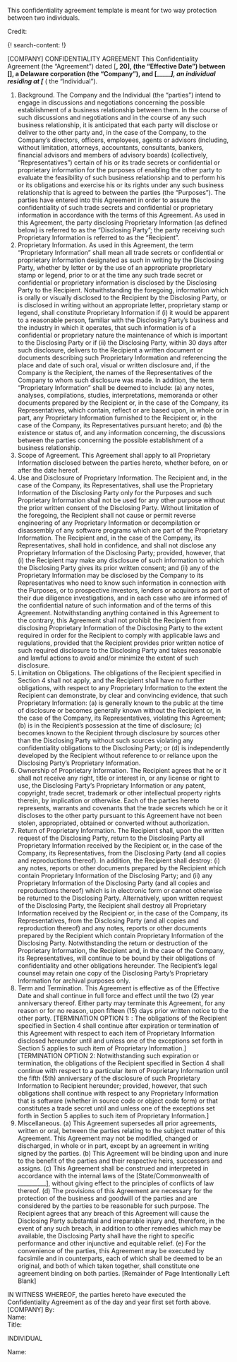 
This confidentiality agreement template is meant for two way protection between two individuals.

Credit: [ ]()

{! search-content: !}

[COMPANY]
CONFIDENTIALITY AGREEMENT
This Confidentiality Agreement (the “Agreement”) dated [____________, 20__], (the “Effective Date”) between [____________], a Delaware corporation (the “Company”), and [______________________], an individual residing at [_______________ ( the “Individual”).
1.	Background.  The Company and the Individual (the “parties”) intend to engage in discussions and negotiations concerning the possible establishment of a business relationship between them.  In the course of such discussions and negotiations and in the course of any such business relationship, it is anticipated that each party will disclose or deliver to the other party and, in the case of the Company, to the Company’s directors, officers, employees, agents or advisors (including, without limitation, attorneys, accountants, consultants, bankers, financial advisors and members of advisory boards) (collectively, “Representatives”) certain of his or its trade secrets or confidential or proprietary information for the purposes of enabling the other party to evaluate the feasibility of such business relationship and to perform his or its obligations and exercise his or its rights under any such business relationship that is agreed to between the parties (the “Purposes”).  The parties have entered into this Agreement in order to assure the confidentiality of such trade secrets and confidential or proprietary information in accordance with the terms of this Agreement.  As used in this Agreement, the party disclosing Proprietary Information (as defined below) is referred to as the “Disclosing Party”; the party receiving such Proprietary Information is referred to as the “Recipient”.
2.	Proprietary Information.  As used in this Agreement, the term “Proprietary Information” shall mean all trade secrets or confidential or proprietary information designated as such in writing by the Disclosing Party, whether by letter or by the use of an appropriate proprietary stamp or legend, prior to or at the time any such trade secret or confidential or proprietary information is disclosed by the Disclosing Party to the Recipient. Notwithstanding the foregoing, information which is orally or visually disclosed to the Recipient by the Disclosing Party, or is disclosed in writing without an appropriate letter, proprietary stamp or legend, shall constitute Proprietary Information if (i) it would be apparent to a reasonable person, familiar with the Disclosing Party’s business and the industry in which it operates, that such information is of a confidential or proprietary nature the maintenance of which is important to the Disclosing Party or if (ii) the Disclosing Party, within 30 days after such disclosure, delivers to the Recipient a written document or documents describing such Proprietary Information and referencing the place and date of such oral, visual or written disclosure and, if the Company is the Recipient, the names of the Representatives of the Company to whom such disclosure was made.  In addition, the term “Proprietary Information” shall be deemed to include: (a) any notes, analyses, compilations, studies, interpretations, memoranda or other documents prepared by the Recipient or, in the case of the Company, its Representatives, which contain, reflect or are based upon, in whole or in part, any Proprietary Information furnished to the Recipient or, in the case of the Company, its Representatives pursuant hereto; and (b) the existence or status of, and any information concerning, the discussions between the parties concerning the possible establishment of a business relationship.
3.	Scope of Agreement.  This Agreement shall apply to all Proprietary Information disclosed between the parties hereto, whether before, on or after the date hereof.
4.	Use and Disclosure of Proprietary Information.  The Recipient and, in the case of the Company, its Representatives, shall use the Proprietary Information of the Disclosing Party only for the Purposes and such Proprietary Information shall not be used for any other purpose without the prior written consent of the Disclosing Party.  Without limitation of the foregoing, the Recipient shall not cause or permit reverse engineering of any Proprietary Information or decompilation or disassembly of any software programs which are part of the Proprietary Information.  The Recipient and, in the case of the Company, its Representatives, shall hold in confidence, and shall not disclose any Proprietary Information of the Disclosing Party; provided, however, that (i) the Recipient may make any disclosure of such information to which the Disclosing Party gives its prior written consent; and (ii) any of the Proprietary Information may be disclosed by the Company to its Representatives who need to know such information in connection with the Purposes, or to prospective investors, lenders or acquirors as part of their due diligence investigations, and in each case who are informed of the confidential nature of such information and of the terms of this Agreement.  Notwithstanding anything contained in this Agreement to the contrary, this Agreement shall not prohibit the Recipient from disclosing Proprietary Information of the Disclosing Party to the extent required in order for the Recipient to comply with applicable laws and regulations, provided that the Recipient provides prior written notice of such required disclosure to the Disclosing Party and takes reasonable and lawful actions to avoid and/or minimize the extent of such disclosure.
5.	Limitation on Obligations.  The obligations of the Recipient specified in Section 4 shall not apply, and the Recipient shall have no further obligations, with respect to any Proprietary Information to the extent the Recipient can demonstrate, by clear and convincing evidence, that such Proprietary Information:
(a)	is generally known to the public at the time of disclosure or becomes generally known without the Recipient or, in the case of the Company, its Representatives, violating this Agreement;
(b)	is in the Recipient’s possession at the time of disclosure;
(c)	becomes known to the Recipient through disclosure by sources other than the Disclosing Party without such sources violating any confidentiality obligations to the Disclosing Party; or
(d)	is independently developed by the Recipient without reference to or reliance upon the Disclosing Party’s Proprietary Information.
6.	Ownership of Proprietary Information.  The Recipient agrees that he or it shall not receive any right, title or interest in, or any license or right to use, the Disclosing Party’s Proprietary Information or any patent, copyright, trade secret, trademark or other intellectual property rights therein, by implication or otherwise. Each of the parties hereto represents, warrants and covenants that the trade secrets which he or it discloses to the other party pursuant to this Agreement have not been stolen, appropriated, obtained or converted without authorization.
7.	Return of Proprietary Information.  The Recipient shall, upon the written request of the Disclosing Party, return to the Disclosing Party all Proprietary Information received by the Recipient or, in the case of the Company, its Representatives, from the Disclosing Party (and all copies and reproductions thereof).  In addition, the Recipient shall destroy:  (i) any notes, reports or other documents prepared by the Recipient which contain Proprietary Information of the Disclosing Party; and (ii) any Proprietary Information of the Disclosing Party (and all copies and reproductions thereof) which is in electronic form or cannot otherwise be returned to the Disclosing Party.  Alternatively, upon written request of the Disclosing Party, the Recipient shall destroy all Proprietary Information received by the Recipient or, in the case of the Company, its Representatives, from the Disclosing Party (and all copies and reproduction thereof) and any notes, reports or other documents prepared by the Recipient which contain Proprietary Information of the Disclosing Party.  Notwithstanding the return or destruction of the Proprietary Information, the Recipient and, in the case of the Company, its Representatives, will continue to be bound by their obligations of confidentiality and other obligations hereunder.  The Recipient’s legal counsel may retain one copy of the Disclosing Party’s Proprietary Information for archival purposes only.
8.	Term and Termination.  This Agreement is effective as of the Effective Date and shall continue in full force and effect until the two (2) year anniversary thereof.  Either party may terminate this Agreement, for any reason or for no reason, upon fifteen (15) days prior written notice to the other party.  [TERMINATION OPTION 1: : The obligations of the Recipient specified in Section 4 shall continue after expiration or termination of this Agreement with respect to each item of Proprietary Information disclosed hereunder until and unless one of the exceptions set forth in Section 5 applies to such item of Proprietary Information.]  [TERMINATION OPTION 2:  Notwithstanding such expiration or termination, the obligations of the Recipient specified in Section 4 shall continue with respect to a particular item of Proprietary Information until the fifth (5th) anniversary of the disclosure of such Proprietary Information to Recipient hereunder; provided, however, that such obligations shall continue with respect to any Proprietary Information that is software (whether in source code or object code form) or that constitutes a trade secret until and unless one of the exceptions set forth in Section 5 applies to such item of Proprietary Information.]
9.	Miscellaneous.
(a)	This Agreement supersedes all prior agreements, written or oral, between the parties relating to the subject matter of this Agreement.  This Agreement may not be modified, changed or discharged, in whole or in part, except by an agreement in writing signed by the parties.
(b)	This Agreement will be binding upon and inure to the benefit of the parties and their respective heirs, successors and assigns.
(c)	This Agreement shall be construed and interpreted in accordance with the internal laws of the [State/Commonwealth of __________], without giving effect to the principles of conflicts of law thereof.
(d)	The provisions of this Agreement are necessary for the protection of the business and goodwill of the parties and are considered by the parties to be reasonable for such purpose.  The Recipient agrees that any breach of this Agreement will cause the Disclosing Party substantial and irreparable injury and, therefore, in the event of any such breach, in addition to other remedies which may be available, the Disclosing Party shall have the right to specific performance and other injunctive and equitable relief.
(e)	For the convenience of the parties, this Agreement may be executed by facsimile and in counterparts, each of which shall be deemed to be an original, and both of which taken together, shall constitute one agreement binding on both parties.
[Remainder of Page Intentionally Left Blank]

 
IN WITNESS WHEREOF, the parties hereto have executed the Confidentiality Agreement as of the day and year first set forth above.
[COMPANY]
By:						
Name: 					
Title: 					

INDIVIDUAL
						
Name:					



